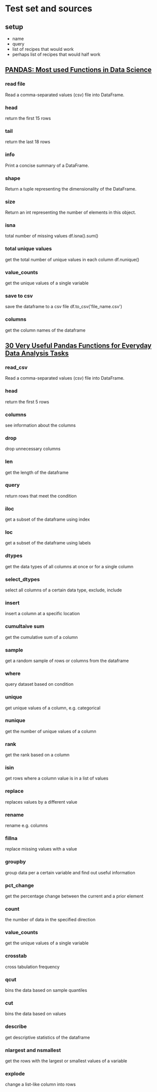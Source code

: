 # Test set and sources

## setup

- name
- query
- list of recipes that would work
- perhaps list of recipes that would half work

## [PANDAS: Most used Functions in Data Science](https://scribe.rip/pandas-most-used-functions-in-data-science-51b7c2b9c38a)

### read file

Read a comma-separated values (csv) file into DataFrame.

### head

return the first 15 rows

### tail

return the last 18 rows

### info

Print a concise summary of a DataFrame.

### shape

Return a tuple representing the dimensionality of the DataFrame.

### size

Return an int representing the number of elements in this object.

### isna

total number of missing values
df.isna().sum()

### total unique values

get the total number of unique values in each column
df.nunique()

### value_counts

get the unique values of a single variable

### save to csv

save the dataframe to a csv file
df.to_csv('file_name.csv')

### columns

get the column names of the dataframe

## [30 Very Useful Pandas Functions for Everyday Data Analysis Tasks](https://regenerativetoday.com/30-very-useful-pandas-functions-for-everyday-data-analysis-tasks/)

### read_csv

Read a comma-separated values (csv) file into DataFrame.

### head

return the first 5 rows

### columns

see information about the columns

### drop

drop unnecessary columns

### len

get the length of the dataframe

### query

return rows that meet the condition

### iloc

get a subset of the dataframe using index

### loc

get a subset of the dataframe using labels

### dtypes

get the data types of all columns at once or for a single column

### select_dtypes

select all columns of a certain data type, exclude, include

### insert

insert a column at a specific location

### cumultaive sum

get the cumulative sum of a column

### sample

get a random sample of rows or columns from the dataframe

### where

query dataset based on condition

### unique

get unique values of a column, e.g. categorical

### nunique

get the number of unique values of a column

### rank

get the rank based on a column

### isin

get rows where a column value is in a list of values

### replace

replaces values by a different value

### rename

rename e.g. columns

### fillna

replace missing values with a value

### groupby

group data per a certain variable and find out useful information

### pct_change

get the percentage change between the current and a prior element

### count

the number of data in the specified direction

### value_counts

get the unique values of a single variable

### crosstab

cross tabulation frequency

### qcut

bins the data based on sample quantiles

### cut

bins the data based on values

### describe

get descriptive statistics of the dataframe

### nlargest and nsmallest

get the rows with the largest or smallest values of a variable

### explode

change a list-like column into rows
